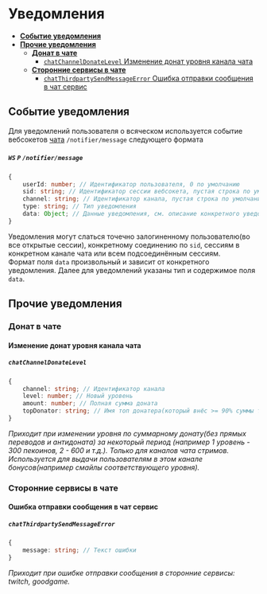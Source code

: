 Уведомления
===========
- [**Событие уведомления**](#Событие-уведомления)
- [**Прочие уведомления**](#Прочие-уведомления)
    - [**Донат в чате**](#Донат-в-чате)
        - [`chatChannelDonateLevel` Изменение донат уровня канала чата](#Изменение-донат-уровня-канала-чата)
    - [**Сторонние сервисы в чате**](#Сторонние-сервисы-в-чате)
        - [`chatThirdpartySendMessageError` Ошибка отправки сообщения в чат сервис](#Ошибка-отправки-сообщения-в-чат-сервис)


Событие уведомления
-------------------
Для уведомлений пользователя о всяческом используется событие вебсокетов [чата](chat.md#Протокол-взаимодействия) `/notifier/message` следующего формата
##### `WS` `P` `/notifier/message`
```ts
{
    userId: number; // Идентификатор пользователя, 0 по умолчанию
    sid: string; // Идентификатор сессии вебсокета, пустая строка по умолчания
    channel: string; // Идентификатор канала, пустая строка по умолчания
    type: string; // Тип уведомления
    data: Object; // Данные уведомления, см. описание конкретного уведомления
}
```
Уведомления могут слаться точечно залогиненному пользователю(во все открытые сессии),
конкретному соединению по `sid`, сессиям в конкретном канале чата или всем подсоединённым сессиям.  
Формат поля `data` произвольный и зависит от конкретного уведомления. Далее для уведомлений указаны тип и содержимое поля `data`.


Прочие уведомления
------------------

### Донат в чате

#### Изменение донат уровня канала чата
##### `chatChannelDonateLevel`
```ts
{
    channel: string; // Идентификатор канала
    level: number; // Новый уровень
    amount: number; // Полная сумма доната
    topDonator: string; // Имя топ донатера(который внёс >= 90% суммы текущего доната за рассматриваемый период)
}
```
*Приходит при изменении уровня по суммарному донату(без прямых переводов и антидоната) за некоторый период
(например 1 уровень - 300 пекоинов, 2 - 600 и т.д.). Только для каналов чата стримов.
Используется для выдачи пользователям в этом канале бонусов(например смайлы соответствующего уровня).*


### Сторонние сервисы в чате

#### Ошибка отправки сообщения в чат сервис
##### `chatThirdpartySendMessageError`
```ts
{
    message: string; // Текст ошибки
}
```
*Приходит при ошибке отправки сообщения в сторонние сервисы: twitch, goodgame.*

